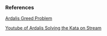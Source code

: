﻿### References
[Ardalis Greed Problem](https://github.com/ardalis/kata-catalog/blob/master/katas/Greed.md)

[Youtube of Ardalis Solving the Kata on Stream](https://www.youtube.com/watch?v=RVa7w7tiSls&feature=youtu.be&t=2605)
